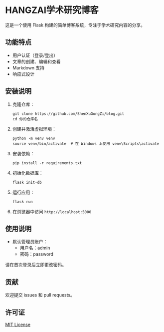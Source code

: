 # HANGZAI学术研究博客

这是一个使用 Flask 构建的简单博客系统，专注于学术研究内容的分享。

## 功能特点

- 用户认证（登录/登出）
- 文章的创建、编辑和查看
- Markdown 支持
- 响应式设计

## 安装说明

1. 克隆仓库：
   ```
   git clone https://github.com/ShenXuGongZi/blog.git
   cd 你的仓库名
   ```

2. 创建并激活虚拟环境：
   ```
   python -m venv venv
   source venv/bin/activate  # 在 Windows 上使用 venv\Scripts\activate
   ```

3. 安装依赖：
   ```
   pip install -r requirements.txt
   ```

4. 初始化数据库：
   ```
   flask init-db
   ```

5. 运行应用：
   ```
   flask run
   ```

6. 在浏览器中访问 `http://localhost:5000`

## 使用说明

- 默认管理员账户：
  - 用户名：admin
  - 密码：password

请在首次登录后立即更改密码。

## 贡献

欢迎提交 issues 和 pull requests。

## 许可证

[MIT License](https://opensource.org/licenses/MIT)
